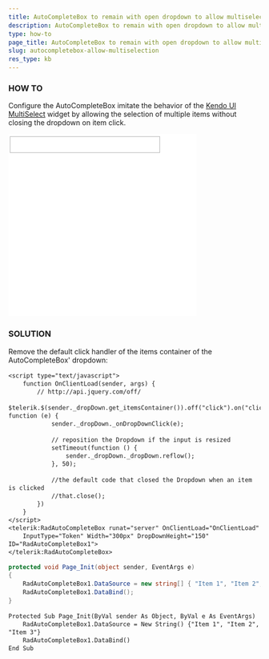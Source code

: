 ```yaml
---
title: AutoCompleteBox to remain with open dropdown to allow multiselection
description: AutoCompleteBox to remain with open dropdown to allow multiselection. Check it now!
type: how-to
page_title: AutoCompleteBox to remain with open dropdown to allow multiselection
slug: autocompletebox-allow-multiselection
res_type: kb
---
```



### HOW TO

Configure the AutoCompleteBox imitate the behavior of the [Kendo UI MultiSelect](https://demos.telerik.com/kendo-ui/multiselect/index) widget by allowing the selection of multiple items without closing the dropdown on item click.  
  
![AutoCompleteBox-MultiSelection](images/autocompletebox-multiselection.gif)

### SOLUTION

Remove the default click handler of the items container of the AutoCompleteBox' dropdown:

````ASP.NET
<script type="text/javascript">
    function OnClientLoad(sender, args) {
        // http://api.jquery.com/off/
        $telerik.$(sender._dropDown.get_itemsContainer()).off("click").on("click", function (e) {
            sender._dropDown._onDropDownClick(e);
 
            // reposition the Dropdown if the input is resized
            setTimeout(function () {
                sender._dropDown._dropDown.reflow();
            }, 50);
 
            //the default code that closed the Dropdown when an item is clicked
            //that.close();
        })
    }
</script>
<telerik:RadAutoCompleteBox runat="server" OnClientLoad="OnClientLoad"
    InputType="Token" Width="300px" DropDownHeight="150" ID="RadAutoCompleteBox1">
</telerik:RadAutoCompleteBox>
````

````C#
protected void Page_Init(object sender, EventArgs e)
{
    RadAutoCompleteBox1.DataSource = new string[] { "Item 1", "Item 2", "Item 3" };
    RadAutoCompleteBox1.DataBind();
}
````
````VB
Protected Sub Page_Init(ByVal sender As Object, ByVal e As EventArgs)
    RadAutoCompleteBox1.DataSource = New String() {"Item 1", "Item 2", "Item 3"}
    RadAutoCompleteBox1.DataBind()
End Sub
````


